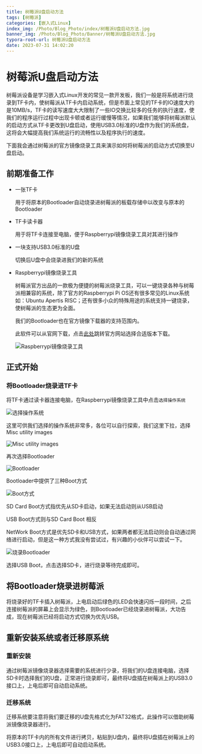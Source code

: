 ```yaml
---
title: 树莓派U盘启动方法
tags: [树莓派]
categories: [嵌入式Linux]
index_img: /Photo/Blog_Photo/index/树莓派U盘启动方法.jpg
banner_img: /Photo/Blog_Photo/Banner/树莓派U盘启动方法.jpg
typora-root-url: 树莓派U盘启动方法
date: 2023-07-31 14:02:20
---
```


# 树莓派U盘启动方法

树莓派设备是学习嵌入式Linux开发的常见一款开发板，我们一般是将系统进行烧录到TF卡内，使树莓派从TF卡内启动系统，但是市面上常见的TF卡的IO速度大约是10MB/s，TF卡的读写速度大大限制了一些IO交换比较多的任务的执行速度，使我们的程序运行过程中出现卡顿或者运行缓慢等情况，如果我们能够将树莓派默认的启动方式从TF卡更改到U盘启动，使用USB3.0标准的U盘作为我们的系统盘，这将会大幅提高我们系统运行的流畅性以及程序执行的速度。

下面我会通过树莓派的官方镜像烧录工具来演示如何将树莓派的启动方式切换至U盘启动。

## 前期准备工作

- 一张TF卡

  用于将原本的Bootloader自动烧录进树莓派的板载存储中以改变与原本的Bootloader

- TF卡读卡器

  用于将TF卡连接至电脑，便于Raspberrypi镜像烧录工具对其进行操作

- 一块支持USB3.0标准的U盘

  切换后U盘中会烧录进我们的新的系统

- Raspberrypi镜像烧录工具

  树莓派官方出品的一款极为便捷的树莓派烧录工具，可以一键烧录各种与树莓派相兼容的系统，除了官方的Raspberrypi Pi OS还有很多常见的Linux系统如：Ubuntu Apertis RISC；还有很多小众的特殊用途的系统支持一键烧录，使树莓派的生态更为全面。

  我们的Bootloader也在官方镜像下载器的支持范围内。

  此软件可以从官网下载，点击[此处](https://www.raspberrypi.com/software/)跳转官方网站选择合适版本下载。

  ![Raspberrypi镜像烧录工具](image-20230731142646000.png)

## 正式开始 

### 将Bootloader烧录进TF卡

将TF卡通过读卡器连接电脑，在Raspberrypi镜像烧录工具中点击`选择操作系统`

![选择操作系统](image-20230731143034944.png)

这里可供我们选择的操作系统非常多，各位可以自行探索，我们这里下拉，选择Misc utility images

![Misc utility images](image-20230731143516330.png)

再次选择Bootloader

![Bootloader](image-20230731143617999.png)

Bootloader中提供了三种Boot方式

![Boot方式](image-20230731143733992.png)

SD Card Boot方式指优先从SD卡启动，如果无法启动则从USB启动

USB Boot方式则与SD Card Boot 相反

NetWork Boot方式是优先SD卡和USB方式，如果两者都无法启动则会自动通过网络进行启动，但是这一种方式我没有尝试过，有兴趣的小伙伴可以尝试一下。

![烧录Bootloader](image-20230731144343482.png)

选择USB Boot，点击选择SD卡，进行烧录等待完成即可。

## 将Bootloader烧录进树莓派

将烧录好的TF卡插入树莓派，上电启动后绿色的LED会快速闪烁一段时间，之后连接树莓派的屏幕上会显示为绿色，则Bootloader已经烧录进树莓派，大功告成，现在树莓派已经将启动方式切换为优先USB。

## 重新安装系统或者迁移原系统

### 重新安装

通过树莓派镜像烧录器选择需要的系统进行少录，将我们的U盘连接电脑，选择SD卡时选择我们的U盘，正常进行烧录即可，最终将U盘插在树莓派上的USB3.0接口上，上电后即可自动启动系统。

### 迁移系统

迁移系统要注意将我们要迁移的U盘先格式化为FAT32格式，此操作可以借助树莓派镜像烧录器进行。

将原本的TF卡内的所有文件进行拷贝，粘贴到U盘内，最终将U盘插在树莓派上的USB3.0接口上，上电后即可自动启动系统。
